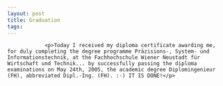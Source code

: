 ```yaml
---
layout: post
title: Graduation
tags:
---
```



                <p>Today I received my diploma certificate awarding me, for duly completing the degree programme Präzisions-, System- und Informationstechnik, at the Fachhochschule Wiener Neustadt für Wirtschaft und Technik... by successfully passing the diploma examinations on May 24th, 2005, the academic degree Diplomingenieur (FH), abbreviated Dipl.-Ing. (FH). :-) IT IS DONE!</p>
